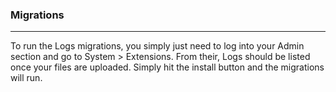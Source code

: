### Migrations

----------

To run the Logs migrations, you simply just need to log into your Admin section and go to System > Extensions.  From their, Logs should be listed once your files are uploaded.  Simply hit the install button and the migrations will run.
